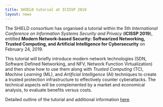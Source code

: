 ```yaml
---
title: SHIELD tutorial at ICISSP 2019
layout: news
---
```


The SHIELD consortium has organised a tutorial within the 5th *International
Conference on Information Systems Security and Privacy* (**ICISSP 2019**),
entitled **Modern Network-based
Security: Softwarized Networking, Trusted Computing, and Artificial
Intelligence for Cybersecurity** on February 24, 2019.

This tutorial will briefly introduce modern network technologies (SDN,
Software Defined Networking, and NFV, Network Function Virtualization) and
then show how to use them along with *Trusted Computing* (TC),
*Machine Learning* (ML), and *Artificial Intelligence* (AI) techniques to create a
trusted protection infrastructure to effectively counter cyberattacks.
The technical aspects will be complemented by a market and economical
analysis, to evaluate benefits versus costs. 

Detailed outline of the tutorial and additional information [here](http://www.icissp.org/Tutorials.aspx?y=2019). 

